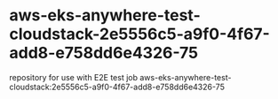 # aws-eks-anywhere-test-cloudstack-2e5556c5-a9f0-4f67-add8-e758dd6e4326-75
repository for use with E2E test job aws-eks-anywhere-test-cloudstack:2e5556c5-a9f0-4f67-add8-e758dd6e4326-75
